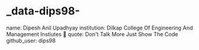 # _data-dips98-

name: Dipesh Anil Upadhyay
institution: Dilkap College Of Engineering And Management Instiutes 🚩 
quote: Don't Talk More Just Show The Code 
github_user: dips98
